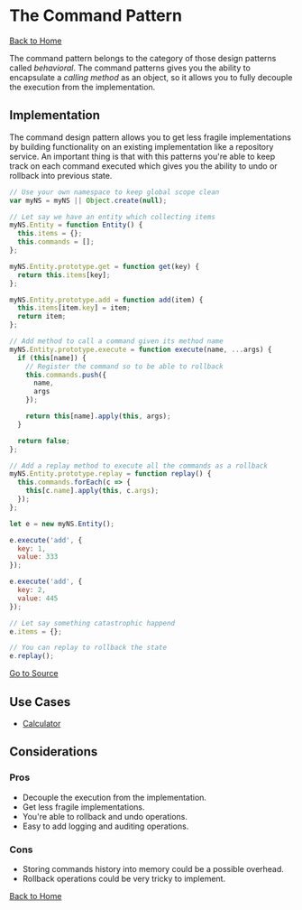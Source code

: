 # The Command Pattern #

[Back to Home](../../../../)

The command pattern belongs to the category of those design patterns called *behavioral*. The command patterns gives you the ability to encapsulate a *calling method* as an object, so it allows you to fully decouple the execution from the implementation.

## Implementation ##

The command design pattern allows you to get less fragile implementations by building functionality on an existing implementation like a repository service. An important thing is that with this patterns you're able to keep track on each command executed which gives you the ability to undo or rollback into previous state.

```JavaScript
// Use your own namespace to keep global scope clean
var myNS = myNS || Object.create(null);

// Let say we have an entity which collecting items
myNS.Entity = function Entity() {
  this.items = {};
  this.commands = [];
};

myNS.Entity.prototype.get = function get(key) {
  return this.items[key];
};

myNS.Entity.prototype.add = function add(item) {
  this.items[item.key] = item;
  return item;
};

// Add method to call a command given its method name
myNS.Entity.prototype.execute = function execute(name, ...args) {
  if (this[name]) {
    // Register the command so to be able to rollback
    this.commands.push({
      name,
      args
    });

    return this[name].apply(this, args);
  }

  return false;
};

// Add a replay method to execute all the commands as a rollback
myNS.Entity.prototype.replay = function replay() {
  this.commands.forEach(c => {
    this[c.name].apply(this, c.args);
  });
};

let e = new myNS.Entity();

e.execute('add', {
  key: 1,
  value: 333
});

e.execute('add', {
  key: 2,
  value: 445
});

// Let say something catastrophic happend
e.items = {};

// You can replay to rollback the state
e.replay();
```

[Go to Source](index.js)

## Use Cases ##
* [Calculator](calculator.js)

## Considerations ##

### Pros ###
* Decouple the execution from the implementation.
* Get less fragile implementations.
* You're able to rollback and undo operations.
* Easy to add logging and auditing operations.

### Cons ###
* Storing commands history into memory could be a possible overhead.
* Rollback operations could be very tricky to implement.

[Back to Home](../../../../)
